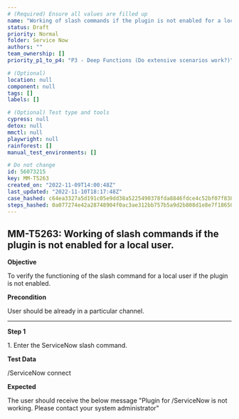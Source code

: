 ```yaml
---
# (Required) Ensure all values are filled up
name: "Working of slash commands if the plugin is not enabled for a local user."
status: Draft
priority: Normal
folder: Service Now
authors: ""
team_ownership: []
priority_p1_to_p4: "P3 - Deep Functions (Do extensive scenarios work?)"

# (Optional)
location: null
component: null
tags: []
labels: []

# (Optional) Test type and tools
cypress: null
detox: null
mmctl: null
playwright: null
rainforest: []
manual_test_environments: []

# Do not change
id: 56073215
key: MM-T5263
created_on: "2022-11-09T14:00:48Z"
last_updated: "2022-11-10T18:17:48Z"
case_hashed: c64ea3327a5d191c05e9dd38a5225490378fda8846fdce4c52bf07f83873c82c81f18d803541395ec6bf511c42fcfeaf
steps_hashed: 0a077274e42a28748904f0ac3ae312bb757b5a9d2b808d1e8e7f18650a4c92ba6e9ef3fc5a43fd3abf99b5a37f42f015
---
```


<!-- (Auto-generated) Based on frontmatter's "key" and "name" -->

## MM-T5263: Working of slash commands if the plugin is not enabled for a local user.

**Objective**

To verify the functioning of the slash command for a local user if the plugin is not enabled.

**Precondition**

User should be already in a particular channel.

---

**Step 1**

1\. Enter the ServiceNow slash command.

**Test Data**

/ServiceNow connect

**Expected**

The user should receive the below message "Plugin for /ServiceNow is not working. Please contact your system administrator"
